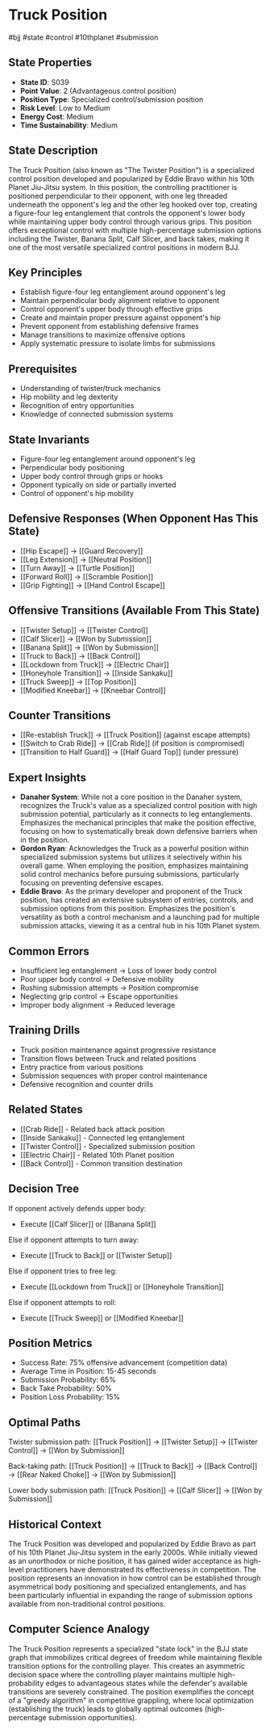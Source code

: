 # Truck Position
#bjj #state #control #10thplanet #submission

## State Properties
- **State ID**: S039
- **Point Value**: 2 (Advantageous control position)
- **Position Type**: Specialized control/submission position
- **Risk Level**: Low to Medium
- **Energy Cost**: Medium
- **Time Sustainability**: Medium

## State Description
The Truck Position (also known as "The Twister Position") is a specialized control position developed and popularized by Eddie Bravo within his 10th Planet Jiu-Jitsu system. In this position, the controlling practitioner is positioned perpendicular to their opponent, with one leg threaded underneath the opponent's leg and the other leg hooked over top, creating a figure-four leg entanglement that controls the opponent's lower body while maintaining upper body control through various grips. This position offers exceptional control with multiple high-percentage submission options including the Twister, Banana Split, Calf Slicer, and back takes, making it one of the most versatile specialized control positions in modern BJJ.

## Key Principles
- Establish figure-four leg entanglement around opponent's leg
- Maintain perpendicular body alignment relative to opponent
- Control opponent's upper body through effective grips
- Create and maintain proper pressure against opponent's hip
- Prevent opponent from establishing defensive frames
- Manage transitions to maximize offensive options
- Apply systematic pressure to isolate limbs for submissions

## Prerequisites
- Understanding of twister/truck mechanics
- Hip mobility and leg dexterity
- Recognition of entry opportunities
- Knowledge of connected submission systems

## State Invariants
- Figure-four leg entanglement around opponent's leg
- Perpendicular body positioning
- Upper body control through grips or hooks
- Opponent typically on side or partially inverted
- Control of opponent's hip mobility

## Defensive Responses (When Opponent Has This State)
- [[Hip Escape]] → [[Guard Recovery]]
- [[Leg Extension]] → [[Neutral Position]]
- [[Turn Away]] → [[Turtle Position]]
- [[Forward Roll]] → [[Scramble Position]]
- [[Grip Fighting]] → [[Hand Control Escape]]

## Offensive Transitions (Available From This State)
- [[Twister Setup]] → [[Twister Control]]
- [[Calf Slicer]] → [[Won by Submission]]
- [[Banana Split]] → [[Won by Submission]]
- [[Truck to Back]] → [[Back Control]]
- [[Lockdown from Truck]] → [[Electric Chair]]
- [[Honeyhole Transition]] → [[Inside Sankaku]]
- [[Truck Sweep]] → [[Top Position]]
- [[Modified Kneebar]] → [[Kneebar Control]]

## Counter Transitions
- [[Re-establish Truck]] → [[Truck Position]] (against escape attempts)
- [[Switch to Crab Ride]] → [[Crab Ride]] (if position is compromised)
- [[Transition to Half Guard]] → [[Half Guard Top]] (under pressure)

## Expert Insights
- **Danaher System**: While not a core position in the Danaher system, recognizes the Truck's value as a specialized control position with high submission potential, particularly as it connects to leg entanglements. Emphasizes the mechanical principles that make the position effective, focusing on how to systematically break down defensive barriers when in the position.
- **Gordon Ryan**: Acknowledges the Truck as a powerful position within specialized submission systems but utilizes it selectively within his overall game. When employing the position, emphasizes maintaining solid control mechanics before pursuing submissions, particularly focusing on preventing defensive escapes.
- **Eddie Bravo**: As the primary developer and proponent of the Truck position, has created an extensive subsystem of entries, controls, and submission options from this position. Emphasizes the position's versatility as both a control mechanism and a launching pad for multiple submission attacks, viewing it as a central hub in his 10th Planet system.

## Common Errors
- Insufficient leg entanglement → Loss of lower body control
- Poor upper body control → Defensive mobility
- Rushing submission attempts → Position compromise
- Neglecting grip control → Escape opportunities
- Improper body alignment → Reduced leverage

## Training Drills
- Truck position maintenance against progressive resistance
- Transition flows between Truck and related positions
- Entry practice from various positions
- Submission sequences with proper control maintenance
- Defensive recognition and counter drills

## Related States
- [[Crab Ride]] - Related back attack position
- [[Inside Sankaku]] - Connected leg entanglement
- [[Twister Control]] - Specialized submission position
- [[Electric Chair]] - Related 10th Planet position
- [[Back Control]] - Common transition destination

## Decision Tree
If opponent actively defends upper body:
- Execute [[Calf Slicer]] or [[Banana Split]]

Else if opponent attempts to turn away:
- Execute [[Truck to Back]] or [[Twister Setup]]

Else if opponent tries to free leg:
- Execute [[Lockdown from Truck]] or [[Honeyhole Transition]]

Else if opponent attempts to roll:
- Execute [[Truck Sweep]] or [[Modified Kneebar]]

## Position Metrics
- Success Rate: 75% offensive advancement (competition data)
- Average Time in Position: 15-45 seconds
- Submission Probability: 65%
- Back Take Probability: 50%
- Position Loss Probability: 15%

## Optimal Paths
Twister submission path:
[[Truck Position]] → [[Twister Setup]] → [[Twister Control]] → [[Won by Submission]]

Back-taking path:
[[Truck Position]] → [[Truck to Back]] → [[Back Control]] → [[Rear Naked Choke]] → [[Won by Submission]]

Lower body submission path:
[[Truck Position]] → [[Calf Slicer]] → [[Won by Submission]]

## Historical Context
The Truck Position was developed and popularized by Eddie Bravo as part of his 10th Planet Jiu-Jitsu system in the early 2000s. While initially viewed as an unorthodox or niche position, it has gained wider acceptance as high-level practitioners have demonstrated its effectiveness in competition. The position represents an innovation in how control can be established through asymmetrical body positioning and specialized entanglements, and has been particularly influential in expanding the range of submission options available from non-traditional control positions.

## Computer Science Analogy
The Truck Position represents a specialized "state lock" in the BJJ state graph that immobilizes critical degrees of freedom while maintaining flexible transition options for the controlling player. This creates an asymmetric decision space where the controlling player maintains multiple high-probability edges to advantageous states while the defender's available transitions are severely constrained. The position exemplifies the concept of a "greedy algorithm" in competitive grappling, where local optimization (establishing the truck) leads to globally optimal outcomes (high-percentage submission opportunities).
